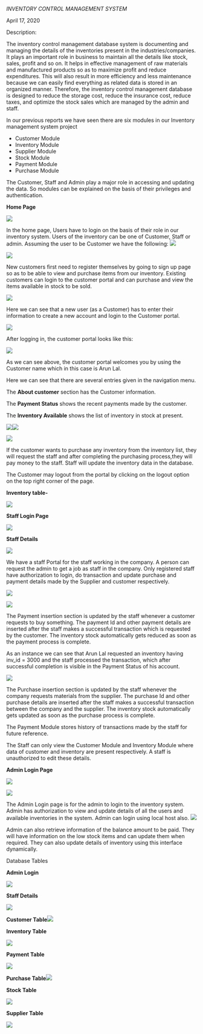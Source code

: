                                                 

*INVENTORY CONTROL MANAGEMENT SYSTEM*

April 17, 2020




Description:

The inventory control management database system is documenting and managing the details of the inventories present in the industries/companies. It plays an important role in business to maintain all the details like stock, sales, profit and so on. It helps in effective management of raw materials and manufactured products so as to maximize profit and reduce expenditures. This will also result in more efficiency and less maintenance because we can easily find everything as related data is stored in an organized manner. Therefore, the inventory control management database is designed to reduce the storage cost, reduce the insurance cost, reduce taxes, and optimize the stock sales which are managed by the admin and staff.

In our previous reports we have seen there are six modules in our Inventory management system project

- Customer Module
- Inventory Module
- Supplier Module
- Stock Module
- Payment Module
- Purchase Module

The Customer, Staff and Admin play a major role in accessing and updating the data. So modules can be explained on the basis of their privileges and authentication.

**Home Page**

![](Aspose.Words.cc79727f-b643-41ca-9f04-e78755625ec7.001.png)

In the home page, Users have to login on the basis of their role in our inventory system. Users of the inventory can be one of Customer, Staff or admin. Assuming the user to be Customer we have the following: ![](Aspose.Words.cc79727f-b643-41ca-9f04-e78755625ec7.002.png)

![](Aspose.Words.cc79727f-b643-41ca-9f04-e78755625ec7.003.png)

New customers first need to register themselves by going to sign up page so as to be able to view and purchase items from our inventory. Existing customers can login to the customer portal and can purchase and view the items available in stock to be sold.


![](Aspose.Words.cc79727f-b643-41ca-9f04-e78755625ec7.004.png)

Here we can see that a new user (as a Customer) has to enter their   information to create a new account and login to the Customer portal.

![](Aspose.Words.cc79727f-b643-41ca-9f04-e78755625ec7.005.png)




After logging in, the customer portal looks like this:

![](Aspose.Words.cc79727f-b643-41ca-9f04-e78755625ec7.006.png)

As we can see above, the customer portal welcomes you by using the Customer name which in this case is Arun Lal.

Here we can see that there are several entries given in the navigation menu.

The **About customer** section has the Customer information.

The **Payment Status** shows the recent payments made by the customer.

The **Inventory Available** shows the list of inventory in stock at present.


![](Aspose.Words.cc79727f-b643-41ca-9f04-e78755625ec7.007.png)![](Aspose.Words.cc79727f-b643-41ca-9f04-e78755625ec7.008.png)

![](Aspose.Words.cc79727f-b643-41ca-9f04-e78755625ec7.009.png)






If the customer wants to purchase any inventory from the inventory list, they will request the staff and after completing the purchasing process,they will pay money to the staff. Staff will update the inventory data in the database.

The Customer may logout from the portal by clicking on the logout option on the top right corner of the page.

**Inventory table-**

![](Aspose.Words.cc79727f-b643-41ca-9f04-e78755625ec7.010.png)

**Staff Login Page**

![](Aspose.Words.cc79727f-b643-41ca-9f04-e78755625ec7.011.png)

**Staff Details**

![](Aspose.Words.cc79727f-b643-41ca-9f04-e78755625ec7.012.png)

We have a staff Portal for the staff working in the company. A person can request the admin to get a job as staff in the company. Only registered staff have authorization to login, do transaction and update purchase and payment details made by the Supplier and customer respectively. 

![](Aspose.Words.cc79727f-b643-41ca-9f04-e78755625ec7.013.png)

![](Aspose.Words.cc79727f-b643-41ca-9f04-e78755625ec7.014.png)





The Payment insertion section is updated by the staff whenever a customer requests to buy something. The payment Id and other payment details are inserted after the staff makes a successful transaction which is requested by the customer. The inventory stock automatically gets reduced as soon as the payment process is complete.

As an instance we can see that Arun Lal requested an inventory having inv\_id = 3000 and the staff processed the transaction, which after successful completion is visible in the Payment Status of his account.




![](Aspose.Words.cc79727f-b643-41ca-9f04-e78755625ec7.015.png)

The Purchase insertion section is updated by the staff whenever the company requests materials from the supplier. The purchase Id and other purchase details are inserted after the staff makes a successful transaction between the company and the supplier. The inventory stock automatically gets updated as soon as the purchase process is complete.

The Payment Module stores history of transactions made by the staff for future reference.

The Staff can only view the Customer Module and Inventory Module where data of customer and inventory are present respectively. A staff is unauthorized to edit these details.




**Admin Login Page**

![](Aspose.Words.cc79727f-b643-41ca-9f04-e78755625ec7.016.png)



![](Aspose.Words.cc79727f-b643-41ca-9f04-e78755625ec7.017.png)

The Admin Login page is for the admin to login to the inventory system. Admin has authorization to view and update details of all the users and available inventories in the system. Admin can login using local host also. ![](Aspose.Words.cc79727f-b643-41ca-9f04-e78755625ec7.018.png)

Admin can also retrieve information of the balance amount to be paid. They will have information on the low stock items and can update them when required. They can also update details of inventory using this interface dynamically.

Database Tables

**Admin Login**

![](Aspose.Words.cc79727f-b643-41ca-9f04-e78755625ec7.019.png)

**Staff Details**

![](Aspose.Words.cc79727f-b643-41ca-9f04-e78755625ec7.020.png)

**Customer Table![](Aspose.Words.cc79727f-b643-41ca-9f04-e78755625ec7.021.png)**

**Inventory Table**

![](Aspose.Words.cc79727f-b643-41ca-9f04-e78755625ec7.022.png)

**Payment Table**

![](Aspose.Words.cc79727f-b643-41ca-9f04-e78755625ec7.023.png)

**Purchase Table![](Aspose.Words.cc79727f-b643-41ca-9f04-e78755625ec7.024.png)**



**Stock Table**

![](Aspose.Words.cc79727f-b643-41ca-9f04-e78755625ec7.025.png)






**Supplier Table**

![](Aspose.Words.cc79727f-b643-41ca-9f04-e78755625ec7.026.png)


